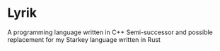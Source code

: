 # Lyrik
A programming language written in C++
Semi-successor and possible replacement for my Starkey language written in Rust